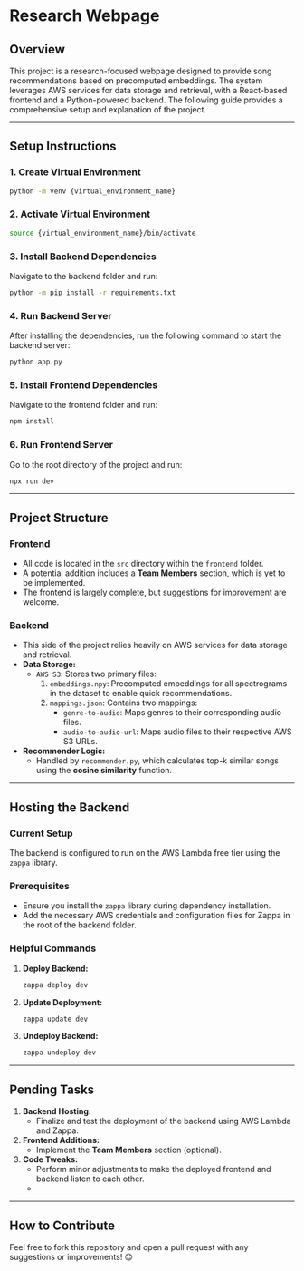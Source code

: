 # Research Webpage

## Overview
This project is a research-focused webpage designed to provide song recommendations based on precomputed embeddings. The system leverages AWS services for data storage and retrieval, with a React-based frontend and a Python-powered backend. The following guide provides a comprehensive setup and explanation of the project.

---

## Setup Instructions

### 1. Create Virtual Environment
```bash
python -m venv {virtual_environment_name}
```

### 2. Activate Virtual Environment
```bash
source {virtual_environment_name}/bin/activate
```

### 3. Install Backend Dependencies
Navigate to the backend folder and run:
```bash
python -m pip install -r requirements.txt
```

### 4. Run Backend Server
After installing the dependencies, run the following command to start the backend server:
```bash
python app.py
```

### 5. Install Frontend Dependencies
Navigate to the frontend folder and run:
```bash
npm install
```

### 6. Run Frontend Server
Go to the root directory of the project and run:
```bash
npx run dev
```

---

## Project Structure

### **Frontend**
- All code is located in the `src` directory within the `frontend` folder.
- A potential addition includes a **Team Members** section, which is yet to be implemented.
- The frontend is largely complete, but suggestions for improvement are welcome.

### **Backend**
- This side of the project relies heavily on AWS services for data storage and retrieval.
- **Data Storage:**
  - `AWS S3`: Stores two primary files:
    1. `embeddings.npy`: Precomputed embeddings for all spectrograms in the dataset to enable quick recommendations.
    2. `mappings.json`: Contains two mappings:
       - `genre-to-audio`: Maps genres to their corresponding audio files.
       - `audio-to-audio-url`: Maps audio files to their respective AWS S3 URLs.
- **Recommender Logic:**
  - Handled by `recommender.py`, which calculates top-k similar songs using the **cosine similarity** function.

---

## Hosting the Backend
### Current Setup
The backend is configured to run on the AWS Lambda free tier using the `zappa` library.

### Prerequisites
- Ensure you install the `zappa` library during dependency installation.
- Add the necessary AWS credentials and configuration files for Zappa in the root of the backend folder.

### Helpful Commands
1. **Deploy Backend:**
   ```bash
   zappa deploy dev
   ```
2. **Update Deployment:**
   ```bash
   zappa update dev
   ```
3. **Undeploy Backend:**
   ```bash
   zappa undeploy dev
   ```

---

## Pending Tasks
1. **Backend Hosting:**
   - Finalize and test the deployment of the backend using AWS Lambda and Zappa.
2. **Frontend Additions:**
   - Implement the **Team Members** section (optional).
3. **Code Tweaks:**
   - Perform minor adjustments to make the deployed frontend and backend listen to each other.
   - 
---

## How to Contribute
Feel free to fork this repository and open a pull request with any suggestions or improvements! 😊
